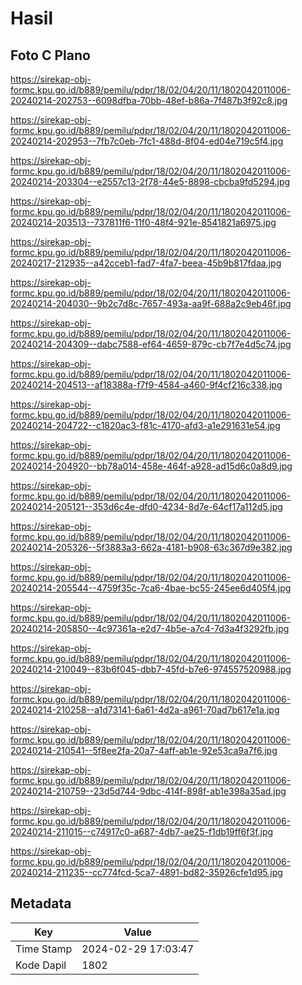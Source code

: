 # Hasil

## Foto C Plano

https://sirekap-obj-formc.kpu.go.id/b889/pemilu/pdpr/18/02/04/20/11/1802042011006-20240214-202753--6098dfba-70bb-48ef-b86a-7f487b3f92c8.jpg

https://sirekap-obj-formc.kpu.go.id/b889/pemilu/pdpr/18/02/04/20/11/1802042011006-20240214-202953--7fb7c0eb-7fc1-488d-8f04-ed04e719c5f4.jpg

https://sirekap-obj-formc.kpu.go.id/b889/pemilu/pdpr/18/02/04/20/11/1802042011006-20240214-203304--e2557c13-2f78-44e5-8898-cbcba9fd5294.jpg

https://sirekap-obj-formc.kpu.go.id/b889/pemilu/pdpr/18/02/04/20/11/1802042011006-20240214-203513--737811f6-11f0-48f4-921e-8541821a6975.jpg

https://sirekap-obj-formc.kpu.go.id/b889/pemilu/pdpr/18/02/04/20/11/1802042011006-20240217-212935--a42cceb1-fad7-4fa7-beea-45b9b817fdaa.jpg

https://sirekap-obj-formc.kpu.go.id/b889/pemilu/pdpr/18/02/04/20/11/1802042011006-20240214-204030--9b2c7d8c-7657-493a-aa9f-688a2c9eb46f.jpg

https://sirekap-obj-formc.kpu.go.id/b889/pemilu/pdpr/18/02/04/20/11/1802042011006-20240214-204309--dabc7588-ef64-4659-879c-cb7f7e4d5c74.jpg

https://sirekap-obj-formc.kpu.go.id/b889/pemilu/pdpr/18/02/04/20/11/1802042011006-20240214-204513--af18388a-f7f9-4584-a460-9f4cf216c338.jpg

https://sirekap-obj-formc.kpu.go.id/b889/pemilu/pdpr/18/02/04/20/11/1802042011006-20240214-204722--c1820ac3-f81c-4170-afd3-a1e291631e54.jpg

https://sirekap-obj-formc.kpu.go.id/b889/pemilu/pdpr/18/02/04/20/11/1802042011006-20240214-204920--bb78a014-458e-464f-a928-ad15d6c0a8d9.jpg

https://sirekap-obj-formc.kpu.go.id/b889/pemilu/pdpr/18/02/04/20/11/1802042011006-20240214-205121--353d6c4e-dfd0-4234-8d7e-64cf17a112d5.jpg

https://sirekap-obj-formc.kpu.go.id/b889/pemilu/pdpr/18/02/04/20/11/1802042011006-20240214-205326--5f3883a3-662a-4181-b908-63c367d9e382.jpg

https://sirekap-obj-formc.kpu.go.id/b889/pemilu/pdpr/18/02/04/20/11/1802042011006-20240214-205544--4759f35c-7ca6-4bae-bc55-245ee6d405f4.jpg

https://sirekap-obj-formc.kpu.go.id/b889/pemilu/pdpr/18/02/04/20/11/1802042011006-20240214-205850--4c97361a-e2d7-4b5e-a7c4-7d3a4f3292fb.jpg

https://sirekap-obj-formc.kpu.go.id/b889/pemilu/pdpr/18/02/04/20/11/1802042011006-20240214-210049--83b6f045-dbb7-45fd-b7e6-974557520988.jpg

https://sirekap-obj-formc.kpu.go.id/b889/pemilu/pdpr/18/02/04/20/11/1802042011006-20240214-210258--a1d73141-6a61-4d2a-a961-70ad7b617e1a.jpg

https://sirekap-obj-formc.kpu.go.id/b889/pemilu/pdpr/18/02/04/20/11/1802042011006-20240214-210541--5f8ee2fa-20a7-4aff-ab1e-92e53ca9a7f6.jpg

https://sirekap-obj-formc.kpu.go.id/b889/pemilu/pdpr/18/02/04/20/11/1802042011006-20240214-210759--23d5d744-9dbc-414f-898f-ab1e398a35ad.jpg

https://sirekap-obj-formc.kpu.go.id/b889/pemilu/pdpr/18/02/04/20/11/1802042011006-20240214-211015--c74917c0-a687-4db7-ae25-f1db19ff6f3f.jpg

https://sirekap-obj-formc.kpu.go.id/b889/pemilu/pdpr/18/02/04/20/11/1802042011006-20240214-211235--cc774fcd-5ca7-4891-bd82-35926cfe1d95.jpg


## Metadata

| Key        | Value               |
| ---------- | ------------------- |
| Time Stamp | 2024-02-29 17:03:47 |
| Kode Dapil | 1802                |



